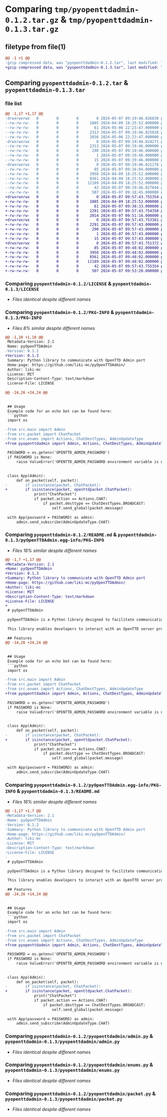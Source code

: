 # Comparing `tmp/pyopenttdadmin-0.1.2.tar.gz` & `tmp/pyopenttdadmin-0.1.3.tar.gz`

## filetype from file(1)

```diff
@@ -1 +1 @@
-gzip compressed data, was "pyopenttdadmin-0.1.2.tar", last modified: Tue May  7 09:19:46 2024, max compression
+gzip compressed data, was "pyopenttdadmin-0.1.3.tar", last modified: Tue May  7 09:57:43 2024, max compression
```

## Comparing `pyopenttdadmin-0.1.2.tar` & `pyopenttdadmin-0.1.3.tar`

### file list

```diff
@@ -1,17 +1,17 @@
-drwxrwxrwx   0        0        0        0 2024-05-07 09:19:46.826830 pyopenttdadmin-0.1.2/
--rw-rw-rw-   0        0        0     1085 2024-04-09 18:25:52.000000 pyopenttdadmin-0.1.2/LICENSE
--rw-rw-rw-   0        0        0       61 2024-05-06 22:23:47.000000 pyopenttdadmin-0.1.2/MANIFEST.in
--rw-rw-rw-   0        0        0     2313 2024-05-07 09:19:46.825828 pyopenttdadmin-0.1.2/PKG-INFO
--rw-rw-rw-   0        0        0     2036 2024-05-06 22:23:47.000000 pyopenttdadmin-0.1.2/README.md
-drwxrwxrwx   0        0        0        0 2024-05-07 09:19:46.824271 pyopenttdadmin-0.1.2/pyOpenTTDAdmin.egg-info/
--rw-rw-rw-   0        0        0     2313 2024-05-07 09:19:46.000000 pyopenttdadmin-0.1.2/pyOpenTTDAdmin.egg-info/PKG-INFO
--rw-rw-rw-   0        0        0      290 2024-05-07 09:19:46.000000 pyopenttdadmin-0.1.2/pyOpenTTDAdmin.egg-info/SOURCES.txt
--rw-rw-rw-   0        0        0        1 2024-05-07 09:19:46.000000 pyopenttdadmin-0.1.2/pyOpenTTDAdmin.egg-info/dependency_links.txt
--rw-rw-rw-   0        0        0       15 2024-05-07 09:19:46.000000 pyopenttdadmin-0.1.2/pyOpenTTDAdmin.egg-info/top_level.txt
-drwxrwxrwx   0        0        0        0 2024-05-07 09:19:46.821278 pyopenttdadmin-0.1.2/pyopenttdadmin/
--rw-rw-rw-   0        0        0       85 2024-05-07 09:16:04.000000 pyopenttdadmin-0.1.2/pyopenttdadmin/__init__.py
--rw-rw-rw-   0        0        0     3958 2024-04-09 18:25:52.000000 pyopenttdadmin-0.1.2/pyopenttdadmin/admin.py
--rw-rw-rw-   0        0        0     8561 2024-04-09 18:25:52.000000 pyopenttdadmin-0.1.2/pyopenttdadmin/enums.py
--rw-rw-rw-   0        0        0    12189 2024-04-09 18:25:52.000000 pyopenttdadmin-0.1.2/pyopenttdadmin/packet.py
--rw-rw-rw-   0        0        0       42 2024-05-07 09:19:46.827844 pyopenttdadmin-0.1.2/setup.cfg
--rw-rw-rw-   0        0        0      507 2024-05-07 09:18:45.000000 pyopenttdadmin-0.1.2/setup.py
+drwxrwxrwx   0        0        0        0 2024-05-07 09:57:43.755354 pyopenttdadmin-0.1.3/
+-rw-rw-rw-   0        0        0     1085 2024-04-09 18:25:52.000000 pyopenttdadmin-0.1.3/LICENSE
+-rw-rw-rw-   0        0        0       61 2024-05-07 09:38:33.000000 pyopenttdadmin-0.1.3/MANIFEST.in
+-rw-rw-rw-   0        0        0     2291 2024-05-07 09:57:43.754358 pyopenttdadmin-0.1.3/PKG-INFO
+-rw-rw-rw-   0        0        0     2014 2024-05-07 09:51:16.000000 pyopenttdadmin-0.1.3/README.md
+drwxrwxrwx   0        0        0        0 2024-05-07 09:57:43.753361 pyopenttdadmin-0.1.3/pyOpenTTDAdmin.egg-info/
+-rw-rw-rw-   0        0        0     2291 2024-05-07 09:57:43.000000 pyopenttdadmin-0.1.3/pyOpenTTDAdmin.egg-info/PKG-INFO
+-rw-rw-rw-   0        0        0      290 2024-05-07 09:57:43.000000 pyopenttdadmin-0.1.3/pyOpenTTDAdmin.egg-info/SOURCES.txt
+-rw-rw-rw-   0        0        0        1 2024-05-07 09:57:43.000000 pyopenttdadmin-0.1.3/pyOpenTTDAdmin.egg-info/dependency_links.txt
+-rw-rw-rw-   0        0        0       15 2024-05-07 09:57:43.000000 pyopenttdadmin-0.1.3/pyOpenTTDAdmin.egg-info/top_level.txt
+drwxrwxrwx   0        0        0        0 2024-05-07 09:57:43.751372 pyopenttdadmin-0.1.3/pyopenttdadmin/
+-rw-rw-rw-   0        0        0       85 2024-05-07 09:48:02.000000 pyopenttdadmin-0.1.3/pyopenttdadmin/__init__.py
+-rw-rw-rw-   0        0        0     3958 2024-05-07 09:48:02.000000 pyopenttdadmin-0.1.3/pyopenttdadmin/admin.py
+-rw-rw-rw-   0        0        0     8561 2024-05-07 09:48:02.000000 pyopenttdadmin-0.1.3/pyopenttdadmin/enums.py
+-rw-rw-rw-   0        0        0    12189 2024-05-07 09:48:02.000000 pyopenttdadmin-0.1.3/pyopenttdadmin/packet.py
+-rw-rw-rw-   0        0        0       42 2024-05-07 09:57:43.755354 pyopenttdadmin-0.1.3/setup.cfg
+-rw-rw-rw-   0        0        0      507 2024-05-07 09:53:20.000000 pyopenttdadmin-0.1.3/setup.py
```

### Comparing `pyopenttdadmin-0.1.2/LICENSE` & `pyopenttdadmin-0.1.3/LICENSE`

 * *Files identical despite different names*

### Comparing `pyopenttdadmin-0.1.2/PKG-INFO` & `pyopenttdadmin-0.1.3/PKG-INFO`

 * *Files 8% similar despite different names*

```diff
@@ -1,10 +1,10 @@
 Metadata-Version: 2.1
 Name: pyOpenTTDAdmin
-Version: 0.1.2
+Version: 0.1.3
 Summary: Python library to communicate with OpenTTD Admin port
 Home-page: https://github.com/liki-mc/pyOpenTTDAdmin/
 Author: liki-mc
 License: MIT
 Description-Content-Type: text/markdown
 License-File: LICENSE
 
@@ -24,26 +24,24 @@
 
 
 ## Usage
 Example code for an echo bot can be found here:
 ```python
 import os
 
-from src.main import Admin
-from src.packet import ChatPacket
-from src.enums import Actions, ChatDestTypes, AdminUpdateType
+from pyopenttdadmin import Admin, Actions, ChatDestTypes, AdminUpdateType, openttdpacket
 
 PASSWORD = os.getenv('OPENTTD_ADMIN_PASSWORD')
 if PASSWORD is None:
     raise ValueError('OPENTTD_ADMIN_PASSWORD environment variable is not set')
 
 
 class App(Admin):
     def on_packet(self, packet):
-        if isinstance(packet, ChatPacket):
+        if isinstance(packet, openttdpacket.ChatPacket):
             print("ChatPacket")
             if packet.action == Actions.CHAT:
                 if packet.desttype == ChatDestTypes.BROADCAST:
                     self.send_global(packet.message)
 
 with App(password = PASSWORD) as admin:
     admin.send_subscribe(AdminUpdateType.CHAT)
```

### Comparing `pyopenttdadmin-0.1.2/README.md` & `pyopenttdadmin-0.1.3/pyOpenTTDAdmin.egg-info/PKG-INFO`

 * *Files 16% similar despite different names*

```diff
@@ -1,7 +1,17 @@
+Metadata-Version: 2.1
+Name: pyOpenTTDAdmin
+Version: 0.1.3
+Summary: Python library to communicate with OpenTTD Admin port
+Home-page: https://github.com/liki-mc/pyOpenTTDAdmin/
+Author: liki-mc
+License: MIT
+Description-Content-Type: text/markdown
+License-File: LICENSE
+
 # pyOpenTTDAdmin
 
 pyOpenTTDAdmin is a Python library designed to facilitate communication with OpenTTD's Admin port. OpenTTD (Open Transport Tycoon Deluxe) is an open-source simulation game where players manage a transport company.
 
 This library enables developers to interact with an OpenTTD server programmatically, allowing them to perform various administrative tasks and receive real-time updates from the game server.
 
 ## Features
@@ -14,26 +24,24 @@
 
 
 ## Usage
 Example code for an echo bot can be found here:
 ```python
 import os
 
-from src.main import Admin
-from src.packet import ChatPacket
-from src.enums import Actions, ChatDestTypes, AdminUpdateType
+from pyopenttdadmin import Admin, Actions, ChatDestTypes, AdminUpdateType, openttdpacket
 
 PASSWORD = os.getenv('OPENTTD_ADMIN_PASSWORD')
 if PASSWORD is None:
     raise ValueError('OPENTTD_ADMIN_PASSWORD environment variable is not set')
 
 
 class App(Admin):
     def on_packet(self, packet):
-        if isinstance(packet, ChatPacket):
+        if isinstance(packet, openttdpacket.ChatPacket):
             print("ChatPacket")
             if packet.action == Actions.CHAT:
                 if packet.desttype == ChatDestTypes.BROADCAST:
                     self.send_global(packet.message)
 
 with App(password = PASSWORD) as admin:
     admin.send_subscribe(AdminUpdateType.CHAT)
```

### Comparing `pyopenttdadmin-0.1.2/pyOpenTTDAdmin.egg-info/PKG-INFO` & `pyopenttdadmin-0.1.3/README.md`

 * *Files 16% similar despite different names*

```diff
@@ -1,17 +1,7 @@
-Metadata-Version: 2.1
-Name: pyOpenTTDAdmin
-Version: 0.1.2
-Summary: Python library to communicate with OpenTTD Admin port
-Home-page: https://github.com/liki-mc/pyOpenTTDAdmin/
-Author: liki-mc
-License: MIT
-Description-Content-Type: text/markdown
-License-File: LICENSE
-
 # pyOpenTTDAdmin
 
 pyOpenTTDAdmin is a Python library designed to facilitate communication with OpenTTD's Admin port. OpenTTD (Open Transport Tycoon Deluxe) is an open-source simulation game where players manage a transport company.
 
 This library enables developers to interact with an OpenTTD server programmatically, allowing them to perform various administrative tasks and receive real-time updates from the game server.
 
 ## Features
@@ -24,26 +14,24 @@
 
 
 ## Usage
 Example code for an echo bot can be found here:
 ```python
 import os
 
-from src.main import Admin
-from src.packet import ChatPacket
-from src.enums import Actions, ChatDestTypes, AdminUpdateType
+from pyopenttdadmin import Admin, Actions, ChatDestTypes, AdminUpdateType, openttdpacket
 
 PASSWORD = os.getenv('OPENTTD_ADMIN_PASSWORD')
 if PASSWORD is None:
     raise ValueError('OPENTTD_ADMIN_PASSWORD environment variable is not set')
 
 
 class App(Admin):
     def on_packet(self, packet):
-        if isinstance(packet, ChatPacket):
+        if isinstance(packet, openttdpacket.ChatPacket):
             print("ChatPacket")
             if packet.action == Actions.CHAT:
                 if packet.desttype == ChatDestTypes.BROADCAST:
                     self.send_global(packet.message)
 
 with App(password = PASSWORD) as admin:
     admin.send_subscribe(AdminUpdateType.CHAT)
```

### Comparing `pyopenttdadmin-0.1.2/pyopenttdadmin/admin.py` & `pyopenttdadmin-0.1.3/pyopenttdadmin/admin.py`

 * *Files identical despite different names*

### Comparing `pyopenttdadmin-0.1.2/pyopenttdadmin/enums.py` & `pyopenttdadmin-0.1.3/pyopenttdadmin/enums.py`

 * *Files identical despite different names*

### Comparing `pyopenttdadmin-0.1.2/pyopenttdadmin/packet.py` & `pyopenttdadmin-0.1.3/pyopenttdadmin/packet.py`

 * *Files identical despite different names*

